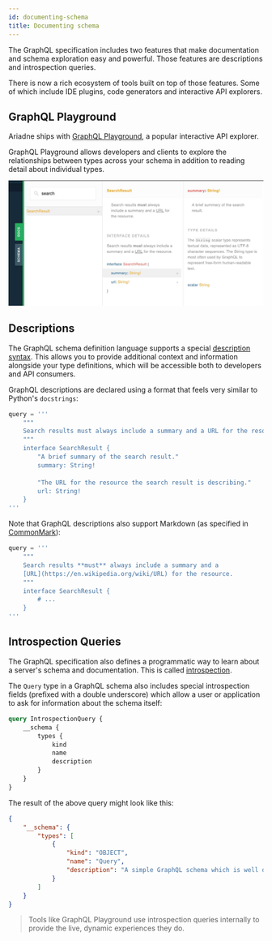 ```yaml
---
id: documenting-schema
title: Documenting schema
---
```



The GraphQL specification includes two features that make documentation and schema exploration easy and powerful.  Those features are descriptions and introspection queries.

There is now a rich ecosystem of tools built on top of those features.  Some of which include IDE plugins, code generators and interactive API explorers.


## GraphQL Playground

Ariadne ships with [GraphQL Playground](https://github.com/prisma/graphql-playground), a popular interactive API explorer.

GraphQL Playground allows developers and clients to explore the relationships between types across your schema in addition to reading detail about individual types.

![GraphQL Playground example](assets/graphql-playground-example.jpg)


## Descriptions

The GraphQL schema definition language supports a special [description syntax](https://facebook.github.io/graphql/June2018/#sec-Descriptions). This allows you to provide additional context and information alongside your type definitions, which will be accessible both to developers and API consumers.

GraphQL descriptions are declared using a format that feels very similar to Python's `docstrings`:

```python
query = '''
    """
    Search results must always include a summary and a URL for the resource.
    """
    interface SearchResult {
        "A brief summary of the search result."
        summary: String!

        "The URL for the resource the search result is describing."
        url: String!
    }
'''
```

Note that GraphQL descriptions also support Markdown (as specified in [CommonMark](https://commonmark.org/)):

```python
query = '''
    """
    Search results **must** always include a summary and a
    [URL](https://en.wikipedia.org/wiki/URL) for the resource.
    """
    interface SearchResult {
        # ...
    }
'''
```


## Introspection Queries

The GraphQL specification also defines a programmatic way to learn about a server's schema and documentation.  This is called [introspection](https://graphql.org/learn/introspection/).

The `Query` type in a GraphQL schema also includes special introspection fields (prefixed with a double underscore) which allow a user or application to ask for information about the schema itself:

```graphql
query IntrospectionQuery {
    __schema {
        types {
            kind
            name
            description
        }
    }
}
```

The result of the above query might look like this:

```json
{
    "__schema": {
        "types": [
            {
                "kind": "OBJECT",
                "name": "Query",
                "description": "A simple GraphQL schema which is well described.",
            }
        ]
    }
}
```

> Tools like GraphQL Playground use introspection queries internally to provide the live, dynamic experiences they do.
